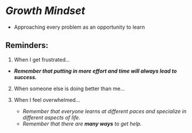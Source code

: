 # ***Growth Mindset***
- Approaching every problem as an opportunity to learn
## Reminders:
1.  When I get frustrated...
  -  ***Remember that putting in more effort and time will always lead to success.***
2. When someone else is doing better than me...
3. When I feel overwhelmed...

   -  *Remember that everyone learns at different paces and specialize in different aspects of life.*
   -  _Remember that there are **many ways** to get help._
